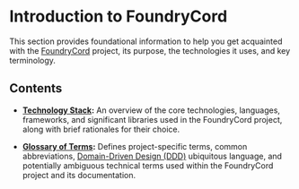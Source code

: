 # Introduction to FoundryCord

This section provides foundational information to help you get acquainted with the [FoundryCord](./glossary.md#foundrycord) project, its purpose, the technologies it uses, and key terminology.

## Contents

*   **[Technology Stack](./tech_stack.md):**
    An overview of the core technologies, languages, frameworks, and significant libraries used in the FoundryCord project, along with brief rationales for their choice.

*   **[Glossary of Terms](./glossary.md):**
    Defines project-specific terms, common abbreviations, [Domain-Driven Design (DDD)](./glossary.md#ddd-domain-driven-design) ubiquitous language, and potentially ambiguous technical terms used within the FoundryCord project and its documentation. 